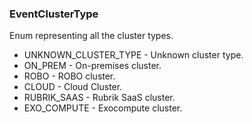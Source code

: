 ### EventClusterType
Enum representing all the cluster types.

- UNKNOWN_CLUSTER_TYPE - Unknown cluster type.
- ON_PREM - On-premises cluster.
- ROBO - ROBO cluster.
- CLOUD - Cloud Cluster.
- RUBRIK_SAAS - Rubrik SaaS cluster.
- EXO_COMPUTE - Exocompute cluster.
